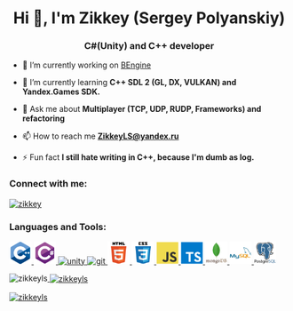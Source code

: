 <h1 align="center">Hi 👋, I'm Zikkey (Sergey Polyanskiy)</h1>
<h3 align="center">C#(Unity) and C++ developer</h3>

- 🔭 I’m currently working on [BEngine](https://github.com/ZikkeyLS/BEngine)

- 🌱 I’m currently learning **C++ SDL 2 (GL, DX, VULKAN) and Yandex.Games SDK.**

- 💬 Ask me about **Multiplayer (TCP, UDP, RUDP, Frameworks) and refactoring**

- 📫 How to reach me **ZikkeyLS@yandex.ru**

- ⚡ Fun fact **I still hate writing in C++, because I'm dumb as log.**

<h3 align="left">Connect with me:</h3>
<p align="left">
<a href="https://www.leetcode.com/zikkey" target="blank"><img align="center" src="https://raw.githubusercontent.com/rahuldkjain/github-profile-readme-generator/master/src/images/icons/Social/leet-code.svg" alt="zikkey" height="30" width="40" /></a>
</p>

<h3 align="left">Languages and Tools:</h3>
<p align="left"> <a href="https://www.w3schools.com/cpp/" target="_blank" rel="noreferrer"> <img src="https://raw.githubusercontent.com/devicons/devicon/master/icons/cplusplus/cplusplus-original.svg" alt="cplusplus" width="40" height="40"/> </a> <a href="https://www.w3schools.com/cs/" target="_blank" rel="noreferrer"> <img src="https://raw.githubusercontent.com/devicons/devicon/master/icons/csharp/csharp-original.svg" alt="csharp" width="40" height="40"/> </a> <a href="https://unity.com/" target="_blank" rel="noreferrer"> <img src="https://www.vectorlogo.zone/logos/unity3d/unity3d-icon.svg" alt="unity" width="40" height="40"/> </a> <a href="https://git-scm.com/" target="_blank" rel="noreferrer"> <img src="https://www.vectorlogo.zone/logos/git-scm/git-scm-icon.svg" alt="git" width="40" height="40"/> </a> <a href="https://www.w3.org/html/" target="_blank" rel="noreferrer"> <img src="https://raw.githubusercontent.com/devicons/devicon/master/icons/html5/html5-original-wordmark.svg" alt="html5" width="40" height="40"/> </a> <a href="https://www.w3schools.com/css/" target="_blank" rel="noreferrer"> <img src="https://raw.githubusercontent.com/devicons/devicon/master/icons/css3/css3-original-wordmark.svg" alt="css3" width="40" height="40"/> </a>  <a href="https://developer.mozilla.org/en-US/docs/Web/JavaScript" target="_blank" rel="noreferrer"> <img src="https://raw.githubusercontent.com/devicons/devicon/master/icons/javascript/javascript-original.svg" alt="javascript" width="40" height="40"/> </a> <a href="https://www.typescriptlang.org/" target="_blank" rel="noreferrer"> <img src="https://raw.githubusercontent.com/devicons/devicon/master/icons/typescript/typescript-original.svg" alt="typescript" width="40" height="40"/> </a> <a href="https://www.mongodb.com/" target="_blank" rel="noreferrer"> <img src="https://raw.githubusercontent.com/devicons/devicon/master/icons/mongodb/mongodb-original-wordmark.svg" alt="mongodb" width="40" height="40"/> </a> <a href="https://www.mysql.com/" target="_blank" rel="noreferrer"> <img src="https://raw.githubusercontent.com/devicons/devicon/master/icons/mysql/mysql-original-wordmark.svg" alt="mysql" width="40" height="40"/> </a> <a href="https://www.postgresql.org" target="_blank" rel="noreferrer"> <img src="https://raw.githubusercontent.com/devicons/devicon/master/icons/postgresql/postgresql-original-wordmark.svg" alt="postgresql" width="40" height="40"/> </a> <a href="https://www.python.org" target="_blank" rel="noreferrer"> </p>

<p><img align="left" src="https://github-readme-stats.vercel.app/api/top-langs?username=zikkeyls&show_icons=true&locale=en&layout=compact" alt="zikkeyls" /></p>

<p>&nbsp;<img align="center" src="https://github-readme-stats.vercel.app/api?username=zikkeyls&show_icons=true&locale=en" alt="zikkeyls" /></p>

<p><img align="center" src="https://github-readme-streak-stats.herokuapp.com/?user=zikkeyls&" alt="zikkeyls" /></p>
